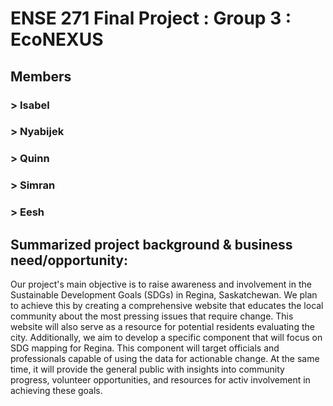 # ENSE 271 Final Project : Group 3 : EcoNEXUS
## Members
### > Isabel
### > Nyabijek
### > Quinn
### > Simran
### > Eesh

## Summarized project background & business need/opportunity:
Our project's main objective is to raise awareness and involvement in the Sustainable Development Goals (SDGs) in Regina, Saskatchewan. We plan to achieve this by creating a comprehensive website that educates the local community about the most pressing issues that require change. This website will also serve as a resource for potential residents evaluating the city. Additionally, we aim to develop a specific component that will focus on SDG mapping for Regina. This component will target officials and professionals capable of using the data for actionable change. At the same time, it will provide the general public with insights into community progress, volunteer opportunities, and resources for activ involvement in achieving these goals.


